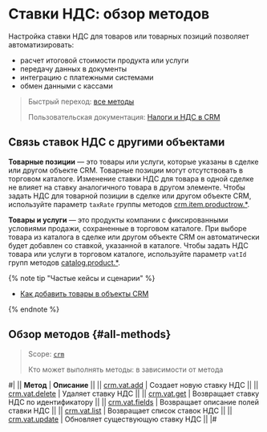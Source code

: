 # Ставки НДС: обзор методов

Настройка ставки НДС для товаров или товарных позиций позволяет автоматизировать:

-  расчет итоговой стоимости продукта или услуги
-  передачу данных в документы
-  интеграцию с платежными системами
-  обмен данными с кассами

> Быстрый переход: [все методы](#all-methods) 
>
> Пользовательская документация: [Налоги и НДС в CRM](https://helpdesk.bitrix24.ru/open/15955806)

## Связь ставок НДС с другими объектами

**Товарные позиции** — это товары или услуги, которые указаны в сделке или другом объекте CRM. Товарные позиции могут отсутствовать в торговом каталоге. Изменение ставки НДС для товара в одной сделке не влияет на ставку аналогичного товара в другом элементе. Чтобы задать НДС для товарной позиции в сделке или другом объекте CRM, используйте параметр `taxRate` группы методов [crm.item.productrow.*](../../universal/product-rows/index.md).

**Товары и услуги** — это продукты компании с фиксированными условиями продажи, сохраненные в торговом каталоге. При выборе товара из каталога в сделке или другом объекте CRM он автоматически будет добавлен со ставкой, указанной в каталоге. Чтобы задать НДС товара или услуги в торговом каталоге, используйте параметр `vatId` групп методов [catalog.product.*](../../../catalog/product/index.md).

{% note tip "Частые кейсы и сценарии" %}

- [Как добавить товары в объекты CRM](../../../../tutorials/crm/how-to-add-crm-objects/how-to-product-binding.md)

{% endnote %}

## Обзор методов {#all-methods}

> Scope: [`crm`](../../../scopes/permissions.md)
>
> Кто может выполнять методы: в зависимости от метода

#|
|| **Метод** | **Описание** ||
|| [crm.vat.add](./crm-vat-add.md) | Создает новую ставку НДС ||
|| [crm.vat.delete](./crm-vat-delete.md) | Удаляет ставку НДС ||
|| [crm.vat.get](./crm-vat-get.md) | Возвращает ставку НДС по идентификатору ||
|| [crm.vat.fields](./crm-vat-fields.md) | Возвращает описание полей ставки НДС ||
|| [crm.vat.list](./crm-vat-list.md) | Возвращает список ставок НДС ||
|| [crm.vat.update](./crm-vat-update.md) | Обновляет существующую ставку НДС ||
|#